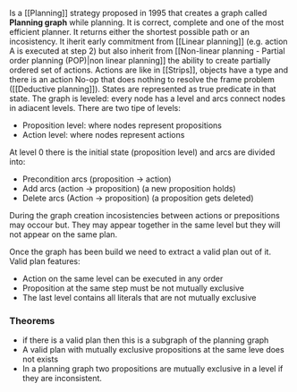 Is a [[Planning]] strategy proposed in 1995 that creates a graph called __Planning graph__ while planning. It is correct, complete and one of the most efficient planner.
It returns either the shortest possible path or an incosistency. It iherit early commitment from [[Linear planning]] (e.g. action A is executed at step 2) but also inherit from [[Non-linear planning - Partial order planning (POP)|non linear planning]] the ability to create partially ordered set of actions.
Actions are like in [[Strips]], objects have a type and there is an action No-op that does nothing to resolve the frame problem ([[Deductive planning]]). States are represented as true predicate in that state.
The graph is leveled: every node has a level and arcs connect nodes in adiacent levels.
There are two tipe of levels:
- Proposition level: where nodes represent propositions
- Action level: where nodes represent actions

At level 0 there is the initial state (proposition level) and arcs are divided into:
- Precondition arcs (proposition -> action)
- Add arcs (action -> proposition) (a new proposition holds)
- Delete arcs (Action -> proposition) (a proposition gets deleted)


During the graph creation incosistencies between actions or prepositions may occour but. They may appear together in the same level but they will not appear on the same plan.

Once the graph has been build we need to extract a valid plan out of it.
Valid plan features:
- Action on the same level can be executed in any order
- Proposition at the same step must be not mutually exclusive
- The last level contains all literals that are not mutually exclusive 

### Theorems
- if there is a valid plan then this is a subgraph of the planning graph
- A valid plan with mutually exclusive propositions at the same leve does not exists
- In a planning graph two propositions are mutually exclusive in a level if they are inconsistent.
